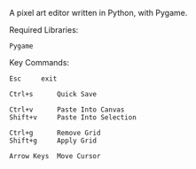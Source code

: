 A pixel art editor written in Python, with Pygame.

Required Libraries:

	Pygame

Key Commands:

	Esc		exit
	
	Ctrl+s		Quick Save
	
	Ctrl+v		Paste Into Canvas
	Shift+v		Paste Into Selection
	
	Ctrl+g		Remove Grid
	Shift+g		Apply Grid
	
	Arrow Keys	Move Cursor